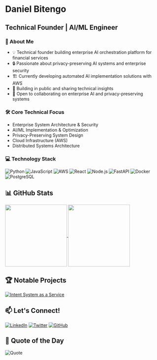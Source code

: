 # Daniel Bitengo
## Technical Founder | AI/ML Engineer

### 🚀 About Me
- 💡 Technical founder building enterprise AI orchestration platform for financial services
- 🔒 Passionate about privacy-preserving AI systems and enterprise security
- 🏗️ Currently developing automated AI implementation solutions with AWS
- 🌱 Building in public and sharing technical insights
- 🤝 Open to collaborating on enterprise AI and privacy-preserving systems

### 🛠️ Core Technical Focus
- Enterprise System Architecture & Security
- AI/ML Implementation & Optimization
- Privacy-Preserving System Design
- Cloud Infrastructure (AWS)
- Distributed Systems Architecture

### 💻 Technology Stack
![Python](https://img.shields.io/badge/-Python-05122A?style=flat&logo=python)
![JavaScript](https://img.shields.io/badge/-JavaScript-05122A?style=flat&logo=javascript)
![AWS](https://img.shields.io/badge/-AWS-232F3E?style=flat-square&logo=amazon-aws)
![React](https://img.shields.io/badge/-React-61DAFB?style=flat-square&logo=React&logoColor=black)
![Node.js](https://img.shields.io/badge/-Node.js-339933?style=flat-square&logo=Node.js&logoColor=white)
![FastAPI](https://img.shields.io/badge/-FastAPI-009688?style=flat-square&logo=FastAPI&logoColor=white)
![Docker](https://img.shields.io/badge/-Docker-2496ED?style=flat-square&logo=Docker&logoColor=white)
![PostgreSQL](https://img.shields.io/badge/-PostgreSQL-336791?style=flat-square&logo=PostgreSQL&logoColor=white)

## 📊 GitHub Stats
<a href="https://github.com/Dancode-188/github-readme-stats">
  <img height=200 align="center" src="https://github-readme-stats.vercel.app/api?username=Dancode-188&show_icons=true&theme=radical&cache_bust=true" />
</a>

<a href="https://github.com/Dancode-188/github-readme-stats">
  <img height=200 align="center" src="https://github-readme-stats.vercel.app/api/top-langs/?username=Dancode-188&layout=compact&theme=radical&langs_count=8&card_width=320" />
</a>


## 🏆 Notable Projects
[![Intent System as a Service](https://github-readme-stats.vercel.app/api/pin/?username=Dancode-188&repo=intent-system-service&theme=radical)](https://github.com/Dancode-188/intent-system-service)



## 📫 Let's Connect!

[![LinkedIn](https://img.shields.io/badge/LinkedIn-0077B5?style=for-the-badge&logo=linkedin&logoColor=white)][linkedin]
[![Twitter](https://img.shields.io/badge/Twitter-1DA1F2?style=for-the-badge&logo=twitter&logoColor=white)][twitter]
[![GitHub](https://img.shields.io/badge/Follow-100000?style=for-the-badge&logo=github&logoColor=white)][github]

[linkedin]: https://www.linkedin.com/in/daniel-bitengo/
[twitter]: https://twitter.com/DanielBitengo
[github]: https://github.com/Dancode-188

## 🌟 Quote of the Day

![Quote](https://quotes-github-readme.vercel.app/api?type=horizontal&theme=radical)
